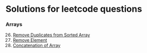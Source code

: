 # Solutions for leetcode questions

### Arrays
26. [Remove Duplicates from Sorted Array](https://leetcode.com/problems/remove-duplicates-from-sorted-array/)
27. [Remove Element](https://leetcode.com/problems/remove-element/)
1929. [Concatenation of Array](https://leetcode.com/problems/concatenation-of-array/)

